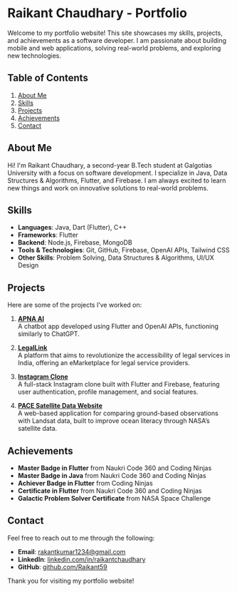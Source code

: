 # Raikant Chaudhary - Portfolio

Welcome to my portfolio website! This site showcases my skills, projects, and achievements as a software developer. I am passionate about building mobile and web applications, solving real-world problems, and exploring new technologies.

## Table of Contents
1. [About Me](#about-me)
2. [Skills](#skills)
3. [Projects](#projects)
4. [Achievements](#achievements)
5. [Contact](#contact)

## About Me
Hi! I'm Raikant Chaudhary, a second-year B.Tech student at Galgotias University with a focus on software development. I specialize in Java, Data Structures & Algorithms, Flutter, and Firebase. I am always excited to learn new things and work on innovative solutions to real-world problems.

## Skills
- **Languages**: Java, Dart (Flutter), C++
- **Frameworks**: Flutter
- **Backend**: Node.js, Firebase, MongoDB
- **Tools & Technologies**: Git, GitHub, Firebase, OpenAI APIs, Tailwind CSS
- **Other Skills**: Problem Solving, Data Structures & Algorithms, UI/UX Design

## Projects
Here are some of the projects I’ve worked on:

1. **[APNA AI](https://github.com/raikantchaudhary/apna-ai)**  
   A chatbot app developed using Flutter and OpenAI APIs, functioning similarly to ChatGPT.

2. **[LegalLink](https://github.com/raikantchaudhary/legallink)**  
   A platform that aims to revolutionize the accessibility of legal services in India, offering an eMarketplace for legal service providers.

3. **[Instagram Clone](https://github.com/raikantchaudhary/instagram-clone)**  
   A full-stack Instagram clone built with Flutter and Firebase, featuring user authentication, profile management, and social features.

4. **[PACE Satellite Data Website](https://pace-in-classroom.vercel.app/)**  
   A web-based application for comparing ground-based observations with Landsat data, built to improve ocean literacy through NASA’s satellite data.

## Achievements
- **Master Badge in Flutter** from Naukri Code 360 and Coding Ninjas
- **Master Badge in Java** from Naukri Code 360 and Coding Ninjas
- **Achiever Badge in Flutter** from Coding Ninjas
- **Certificate in Flutter** from Naukri Code 360 and Coding Ninjas
- **Galactic Problem Solver Certificate** from NASA Space Challenge

## Contact
Feel free to reach out to me through the following:

- **Email**: [rakantkumar1234@gmail.com](mailto:rakantkumar1234@gmail.com)
- **LinkedIn**: [linkedin.com/in/raikantchaudhary](https://linkedin.com/in/raikantchaudhary)
- **GitHub**: [github.com/Raikant59](https://github.com/Raikant59)

Thank you for visiting my portfolio website!
